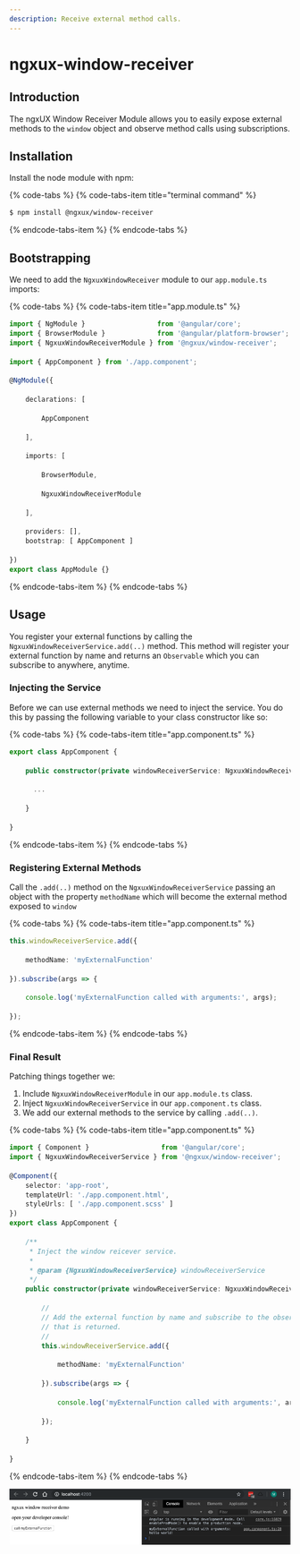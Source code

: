 ```yaml
---
description: Receive external method calls.
---
```


# ngxux-window-receiver

## Introduction

The ngxUX Window Receiver Module allows you to easily expose external methods to the `window` object and observe method calls using subscriptions.

## Installation

Install the node module with npm:

{% code-tabs %}
{% code-tabs-item title="terminal command" %}
```bash
$ npm install @ngxux/window-receiver
```
{% endcode-tabs-item %}
{% endcode-tabs %}

## Bootstrapping

We need to add the `NgxuxWindowReceiver` module to our `app.module.ts` imports:

{% code-tabs %}
{% code-tabs-item title="app.module.ts" %}
```typescript
import { NgModule }                  from '@angular/core';
import { BrowserModule }             from '@angular/platform-browser';
import { NgxuxWindowReceiverModule } from '@ngxux/window-receiver';

import { AppComponent } from './app.component';

@NgModule({

    declarations: [

        AppComponent

    ],

    imports: [

        BrowserModule,

        NgxuxWindowReceiverModule

    ],

    providers: [],
    bootstrap: [ AppComponent ]

})
export class AppModule {}
```
{% endcode-tabs-item %}
{% endcode-tabs %}

## Usage

You register your external functions by calling the `NgxuxWindowReceiverService.add(..)` method. This method will register your external function by name and returns an `Observable` which you can subscribe to anywhere, anytime.

### Injecting the Service

Before we can use external methods we need to inject the service. You do this by passing the following variable to your class constructor like so:

{% code-tabs %}
{% code-tabs-item title="app.component.ts" %}
```typescript
export class AppComponent {

    public constructor(private windowReceiverService: NgxuxWindowReceiverService) {

      ...

    }

}
```
{% endcode-tabs-item %}
{% endcode-tabs %}

### Registering External Methods

Call the `.add(..)` method on the `NgxuxWindowReceiverService` passing an object with the property `methodName` which will become the external method exposed to `window`

{% code-tabs %}
{% code-tabs-item title="app.component.ts" %}
```typescript
this.windowReceiverService.add({

    methodName: 'myExternalFunction'

}).subscribe(args => {

    console.log('myExternalFunction called with arguments:', args);

});
```
{% endcode-tabs-item %}
{% endcode-tabs %}

### Final Result

Patching things together we:

1. Include `NgxuxWindowReceiverModule` in our `app.module.ts` class.
2. Inject `NgxuxWindowReceiverService` in our `app.component.ts` class.
3. We add our external methods to the service by calling `.add(..)`.

{% code-tabs %}
{% code-tabs-item title="app.component.ts" %}
```typescript
import { Component }                  from '@angular/core';
import { NgxuxWindowReceiverService } from '@ngxux/window-receiver';

@Component({
    selector: 'app-root',
    templateUrl: './app.component.html',
    styleUrls: [ './app.component.scss' ]
})
export class AppComponent {

    /**
     * Inject the window reicever service.
     *
     * @param {NgxuxWindowReceiverService} windowReceiverService
     */
    public constructor(private windowReceiverService: NgxuxWindowReceiverService) {

        //
        // Add the external function by name and subscribe to the observable
        // that is returned.
        //
        this.windowReceiverService.add({

            methodName: 'myExternalFunction'

        }).subscribe(args => {

            console.log('myExternalFunction called with arguments:', args);

        });

    }

}
```
{% endcode-tabs-item %}
{% endcode-tabs %}

![](../.gitbook/assets/image.png)

